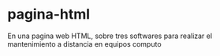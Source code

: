 # pagina-html
En una pagina web HTML, sobre tres softwares para realizar el mantenimiento a distancia en equipos computo
